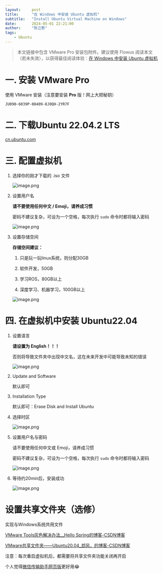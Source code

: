 ```yaml
---
layout:     post
title:      "在 Windows 中安装 Ubuntu 虚拟机"
subtitle:   "Install Ubuntu Virtual Machine on Windows"
date:       2024-05-01 22:21:00
author:     "陈立憨"
tags:
    - Ubuntu
---
```


> 本文链接中包含 VMware Pro 安装包附件。建议使用 Flowus 阅读本文（若未失效），以获得最佳阅读体验：[在 Windows 中安装 Ubuntu 虚拟机](https://flowus.cn/lihanchen/share/80e13e07-81d7-4e30-8a3c-dd88b98e9321?code=4PP1RS)

# 一. 安装 VMware Pro

使用 VMware 安装（注意要安装 **Pro** 版！网上大把秘钥）

```
JU090-6039P-08409-8J0QH-2YR7F
```

# 二. 下载Ubuntu 22.04.2 LTS

[cn.ubuntu.com](https://cn.ubuntu.com/download/desktop)


# 三. 配置虚拟机

1. 选择你的刚才下载的 .iso 文件

    ![image.png](/img/in-post/About_Ubuntu/Install-Ubuntu-Virtual-Machine-on-Windows/image.png)

2. 设置用户名

    **请不要使用任何中文 / Emoji，请养成习惯**

    密码不建议复杂，可设为一个空格，每次执行 `sudo` 命令时都将输入密码

    ![image.png](/img/in-post/About_Ubuntu/Install-Ubuntu-Virtual-Machine-on-Windows/image1.png)

3. 设置存储空间

    **存储空间建议：**

    1. 只是玩一玩linux系统，则分配30GB

    2. 软件开发，50GB

    3. 学习ROS，80GB以上

    4. 深度学习、机器学习，100GB以上

    ![image.png](/img/in-post/About_Ubuntu/Install-Ubuntu-Virtual-Machine-on-Windows/image2.png)

# 四. 在虚拟机中安装 Ubuntu22.04

1. 设置语言

    **请设置为 English！！！**

    否则将导致文件夹中出现中文名，这在未来开发中可能导致未知的错误

    ![image.png](/img/in-post/About_Ubuntu/Install-Ubuntu-Virtual-Machine-on-Windows/image3.png)

2. Update and Software

    默认即可

3. Installation Type

    默认即可：Erase Disk and Install Ubuntu

4. 选择时区

    ![image.png](/img/in-post/About_Ubuntu/Install-Ubuntu-Virtual-Machine-on-Windows/image4.png)

5. 设置用户名与密码

    请不要使用任何中文或 Emoji，请养成习惯 

    密码不建议复杂，可设为一个空格，每次执行 `sudo` 命令时都将输入密码

    ![image.png](/img/in-post/About_Ubuntu/Install-Ubuntu-Virtual-Machine-on-Windows/image5.png)

6. 等待约20min后，安装成功

    ![image.png](/img/in-post/About_Ubuntu/Install-Ubuntu-Virtual-Machine-on-Windows/image6.png)

# 设置共享文件夹（选修）

实现与Windows系统共用文件

[VMware Tools灰色解决办法__Hello Spring的博客-CSDN博客](https://blog.csdn.net/wct3344142/article/details/105581607)


[VMware共享文件夹——Ubuntu20.04_邶风，的博客-CSDN博客](https://blog.csdn.net/weixin_44126785/article/details/120585921?ops_request_misc=%257B%2522request%255Fid%2522%253A%2522168001265516782425144364%2522%252C%2522scm%2522%253A%252220140713.130102334..%2522%257D&request_id=168001265516782425144364&biz_id=0&utm_medium=distribute.pc_search_result.none-task-blog-2~all~top_positive~default-1-120585921-null-null.142)


注意：每次重启虚拟机后，都需要将共享文件夹功能关闭再开启

个人觉得[微信传输助手网页版](https://filehelper.weixin.qq.com/)更好用😂